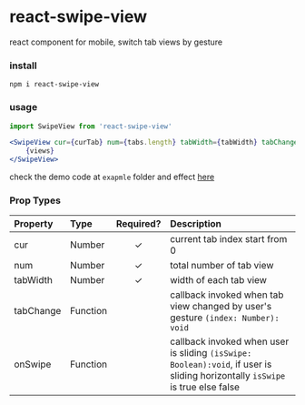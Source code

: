 # react-swipe-view
react component for mobile, switch tab views by gesture

### install
```shell
npm i react-swipe-view
```

### usage
```jsx
import SwipeView from 'react-swipe-view'

<SwipeView cur={curTab} num={tabs.length} tabWidth={tabWidth} tabChange={tabChange} onSwipe={onSwipe}>
    {views}
</SwipeView>
```
check the demo code at `exapmle` folder and effect [here](https://legeneek.github.io/react-swipe-view/index.html)

### Prop Types
| Property | Type | Required? | Description |
|:---|:---|:---:|:---|
| cur | Number | ✓ | current tab index start from 0 |
| num | Number | ✓ | total number of tab view|
| tabWidth | Number | ✓ | width of each tab view |
| tabChange | Function |  | callback invoked when tab view changed by user's gesture `(index: Number): void` |
| onSwipe | Function |  | callback invoked when user is sliding `(isSwipe: Boolean):void`, if user is sliding horizontally `isSwipe` is true else false |
